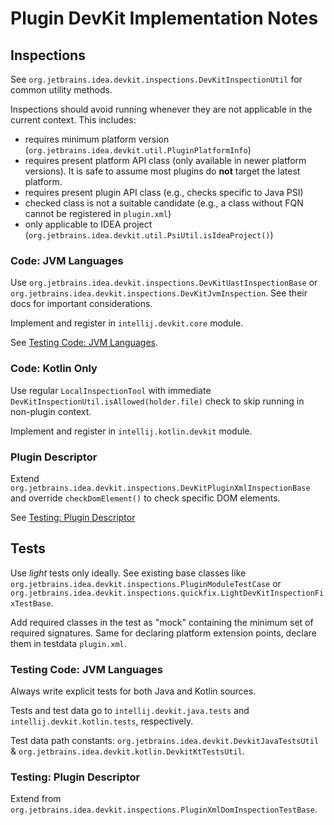 # Plugin DevKit Implementation Notes

## Inspections

See `org.jetbrains.idea.devkit.inspections.DevKitInspectionUtil` for common utility methods.

Inspections should avoid running whenever they are not applicable in the current context.
This includes:

- requires minimum platform version (`org.jetbrains.idea.devkit.util.PluginPlatformInfo`)
- requires present platform API class (only available in newer platform versions).
  It is safe to assume most plugins do **not** target the latest platform.
- requires present plugin API class (e.g., checks specific to Java PSI)
- checked class is not a suitable candidate (e.g., a class without FQN cannot be registered in `plugin.xml`)
- only applicable to IDEA project (`org.jetbrains.idea.devkit.util.PsiUtil.isIdeaProject()`)

### Code: JVM Languages

Use `org.jetbrains.idea.devkit.inspections.DevKitUastInspectionBase` or `org.jetbrains.idea.devkit.inspections.DevKitJvmInspection`.
See their docs for important considerations.

Implement and register in `intellij.devkit.core` module.

See [Testing Code: JVM Languages](#testing-code-jvm-languages).

### Code: Kotlin Only

Use regular `LocalInspectionTool` with immediate `DevKitInspectionUtil.isAllowed(holder.file)` check to skip running in non-plugin context.

Implement and register in `intellij.kotlin.devkit` module.

### Plugin Descriptor

Extend `org.jetbrains.idea.devkit.inspections.DevKitPluginXmlInspectionBase` and override `checkDomElement()` to check specific DOM
elements.

See [Testing: Plugin Descriptor](#testing-plugin-descriptor)

## Tests

Use _light_ tests only ideally.
See existing base classes like `org.jetbrains.idea.devkit.inspections.PluginModuleTestCase`
or `org.jetbrains.idea.devkit.inspections.quickfix.LightDevKitInspectionFixTestBase`.

Add required classes in the test as "mock" containing the minimum set of required signatures.
Same for declaring platform extension points, declare them in testdata `plugin.xml`.

### Testing Code: JVM Languages

Always write explicit tests for both Java and Kotlin sources.

Tests and test data go to `intellij.devkit.java.tests` and `intellij.devkit.kotlin.tests`, respectively.

Test data path constants: `org.jetbrains.idea.devkit.DevkitJavaTestsUtil` & `org.jetbrains.idea.devkit.kotlin.DevkitKtTestsUtil`.

### Testing: Plugin Descriptor

Extend from `org.jetbrains.idea.devkit.inspections.PluginXmlDomInspectionTestBase`.